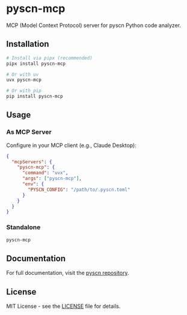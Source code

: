 # pyscn-mcp

MCP (Model Context Protocol) server for pyscn Python code analyzer.

## Installation

```bash
# Install via pipx (recommended)
pipx install pyscn-mcp

# Or with uv
uvx pyscn-mcp

# Or with pip
pip install pyscn-mcp
```

## Usage

### As MCP Server

Configure in your MCP client (e.g., Claude Desktop):

```json
{
  "mcpServers": {
    "pyscn-mcp": {
      "command": "uvx",
      "args": ["pyscn-mcp"],
      "env": {
        "PYSCN_CONFIG": "/path/to/.pyscn.toml"
      }
    }
  }
}
```

### Standalone

```bash
pyscn-mcp
```

## Documentation

For full documentation, visit the [pyscn repository](https://github.com/ludo-technologies/pyscn).

## License

MIT License - see the [LICENSE](../../LICENSE) file for details.
